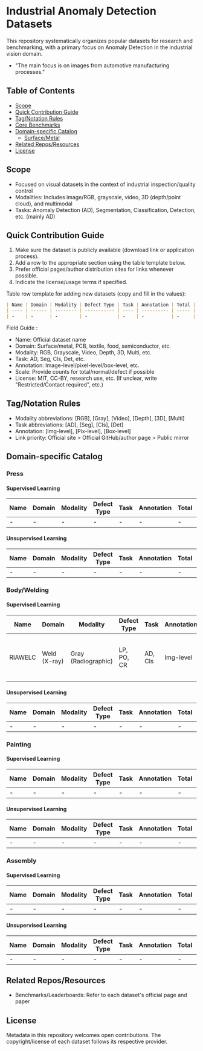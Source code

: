 # Industrial Anomaly Detection Datasets

This repository systematically organizes popular datasets for research and benchmarking, with a primary focus on Anomaly Detection in the industrial vision domain.

- "The main focus is on images from automotive manufacturing processes."

## Table of Contents

- [Scope](#scope)
- [Quick Contribution Guide](#quick-contribution-guide)
- [Tag/Notation Rules](#tagnotation-rules)
- [Core Benchmarks](#core-benchmarks)
- [Domain-specific Catalog](#domain-specific-catalog)
  - [Surface/Metal](#surfacemetal)
- [Related Repos/Resources](#related-reposresources)
- [License](#license)

## Scope

- Focused on visual datasets in the context of industrial inspection/quality control
- Modalities: Includes image/RGB, grayscale, video, 3D (depth/point cloud), and multimodal
- Tasks: Anomaly Detection (AD), Segmentation, Classification, Detection, etc. (mainly AD)

## Quick Contribution Guide

1. Make sure the dataset is publicly available (download link or application process).
2. Add a row to the appropriate section using the table template below.
3. Prefer official pages/author distribution sites for links whenever possible.
4. Indicate the license/usage terms if specified.

Table row template for adding new datasets (copy and fill in the values):

```markdown
| Name | Domain | Modality | Defect Type | Task | Annotation | Total | Normal | Defect | Model | Params (M) | Input Size | Batch Size | VRAM (GB) | Inference (FPS) | Train time/epoch | Hardware | Precision Type | Year | License | Link | Paper/Page |
| ---- | ------ | -------- | ----------- | ---- | ---------- | ----- | ------ | ------ | ----- | ---------- | ---------- | ---------- | --------- | --------------- | ---------------- | -------- | -------------- | ---- | ------- | ---- | ---------- |
| -    | -      | -        | -           | -    | -          | -     | -      | -      | -     | -          | -          | -          | -         | -               | -                | -        | -              | -    | -       | -    | -          |
```

Field Guide :

- Name: Official dataset name
- Domain: Surface/metal, PCB, textile, food, semiconductor, etc.
- Modality: RGB, Grayscale, Video, Depth, 3D, Multi, etc.
- Task: AD, Seg, Cls, Det, etc.
- Annotation: Image-level/pixel-level/box-level, etc.
- Scale: Provide counts for total/normal/defect if possible
- License: MIT, CC-BY, research use, etc. (If unclear, write "Restricted/Contact required", etc.)

## Tag/Notation Rules

- Modality abbreviations: [RGB], [Gray], [Video], [Depth], [3D], [Multi]
- Task abbreviations: [AD], [Seg], [Cls], [Det]
- Annotation: [Img-level], [Pix-level], [Box-level]
- Link priority: Official site > Official GitHub/author page > Public mirror

## Domain-specific Catalog

### Press

#### Supervised Learning

| Name | Domain | Modality | Defect Type | Task | Annotation | Total | Normal | Defect | Model | Params (M) | Input Size | Batch Size | VRAM (GB) | Inference (FPS) | Train time/epoch | Hardware | Precision Type | Year | License | Link | Paper/Page |
| ---- | ------ | -------- | ----------- | ---- | ---------- | ----- | ------ | ------ | ----- | ---------- | ---------- | ---------- | --------- | --------------- | ---------------- | -------- | -------------- | ---- | ------- | ---- | ---------- |
| -    | -      | -        | -           | -    | -          | -     | -      | -      | -     | -          | -          | -          | -         | -               | -                | -        | -              | -    | -       | -    | -          |

#### Unsupervised Learning

| Name | Domain | Modality | Defect Type | Task | Annotation | Total | Normal | Defect | Model | Params (M) | Input Size | Batch Size | VRAM (GB) | Inference (FPS) | Train time/epoch | Hardware | Precision Type | Year | License | Link | Paper/Page |
| ---- | ------ | -------- | ----------- | ---- | ---------- | ----- | ------ | ------ | ----- | ---------- | ---------- | ---------- | --------- | --------------- | ---------------- | -------- | -------------- | ---- | ------- | ---- | ---------- |
| -    | -      | -        | -           | -    | -          | -     | -      | -      | -     | -          | -          | -          | -         | -               | -                | -        | -              | -    | -       | -    | -          |

### Body/Welding

#### Supervised Learning

| Name    | Domain       | Modality            | Defect Type | Task    | Annotation | Total  | Normal      | Defect      | Model | Params (M) | Input Size | Batch Size | VRAM (GB) | Inference (FPS) | Train time/epoch | Hardware | Precision Type | Year | License         | Link                                          | Paper/Page                                                                                                                                                                                                                                            |
| ------- | ------------ | ------------------- | ----------- | ------- | ---------- | ------ | ----------- | ----------- | ----- | ---------- | ---------- | ---------- | --------- | --------------- | ---------------- | -------- | -------------- | ---- | --------------- | --------------------------------------------- | ----------------------------------------------------------------------------------------------------------------------------------------------------------------------------------------------------------------------------------------------------- |
| RIAWELC | Weld (X-ray) | Gray (Radiographic) | LP, PO, CR  | AD, Cls | Img-level  | 24,407 | 이미지 개수 | 이미지 개수 | -     | -          | -          | -          | -         | -               | -                | -        | -              | 2022 | Freely released | [GitHub](https://github.com/stefyste/RIAWELC) | [1] [ICMECE 2022](https://www.researchgate.net/publication/369294451_RIAWELC_A_Novel_Dataset_of_Radiographic_Images_for_Automatic_Weld_Defects_Classification) <br> [2] [Manufacturing Letters (Elsevier)](https://doi.org/10.1016/j.mfglet.2022.100) |

#### Unsupervised Learning

| Name | Domain | Modality | Defect Type | Task | Annotation | Total | Normal | Defect | Model | Params (M) | Input Size | Batch Size | VRAM (GB) | Inference (FPS) | Train time/epoch | Hardware | Precision Type | Year | License | Link | Paper/Page |
| ---- | ------ | -------- | ----------- | ---- | ---------- | ----- | ------ | ------ | ----- | ---------- | ---------- | ---------- | --------- | --------------- | ---------------- | -------- | -------------- | ---- | ------- | ---- | ---------- |
| -    | -      | -        | -           | -    | -          | -     | -      | -      | -     | -          | -          | -          | -         | -               | -                | -        | -              | -    | -       | -    | -          |

### Painting

#### Supervised Learning

| Name | Domain | Modality | Defect Type | Task | Annotation | Total | Normal | Defect | Model | Params (M) | Input Size | Batch Size | VRAM (GB) | Inference (FPS) | Train time/epoch | Hardware | Precision Type | Year | License | Link | Paper/Page |
| ---- | ------ | -------- | ----------- | ---- | ---------- | ----- | ------ | ------ | ----- | ---------- | ---------- | ---------- | --------- | --------------- | ---------------- | -------- | -------------- | ---- | ------- | ---- | ---------- |
| -    | -      | -        | -           | -    | -          | -     | -      | -      | -     | -          | -          | -          | -         | -               | -                | -        | -              | -    | -       | -    | -          |

#### Unsupervised Learning

| Name | Domain | Modality | Defect Type | Task | Annotation | Total | Normal | Defect | Model | Params (M) | Input Size | Batch Size | VRAM (GB) | Inference (FPS) | Train time/epoch | Hardware | Precision Type | Year | License | Link | Paper/Page |
| ---- | ------ | -------- | ----------- | ---- | ---------- | ----- | ------ | ------ | ----- | ---------- | ---------- | ---------- | --------- | --------------- | ---------------- | -------- | -------------- | ---- | ------- | ---- | ---------- |
| -    | -      | -        | -           | -    | -          | -     | -      | -      | -     | -          | -          | -          | -         | -               | -                | -        | -              | -    | -       | -    | -          |

### Assembly

#### Supervised Learning

| Name | Domain | Modality | Defect Type | Task | Annotation | Total | Normal | Defect | Model | Params (M) | Input Size | Batch Size | VRAM (GB) | Inference (FPS) | Train time/epoch | Hardware | Precision Type | Year | License | Link | Paper/Page |
| ---- | ------ | -------- | ----------- | ---- | ---------- | ----- | ------ | ------ | ----- | ---------- | ---------- | ---------- | --------- | --------------- | ---------------- | -------- | -------------- | ---- | ------- | ---- | ---------- |
| -    | -      | -        | -           | -    | -          | -     | -      | -      | -     | -          | -          | -          | -         | -               | -                | -        | -              | -    | -       | -    | -          |

#### Unsupervised Learning

| Name | Domain | Modality | Defect Type | Task | Annotation | Total | Normal | Defect | Model | Params (M) | Input Size | Batch Size | VRAM (GB) | Inference (FPS) | Train time/epoch | Hardware | Precision Type | Year | License | Link | Paper/Page |
| ---- | ------ | -------- | ----------- | ---- | ---------- | ----- | ------ | ------ | ----- | ---------- | ---------- | ---------- | --------- | --------------- | ---------------- | -------- | -------------- | ---- | ------- | ---- | ---------- |
| -    | -      | -        | -           | -    | -          | -     | -      | -      | -     | -          | -          | -          | -         | -               | -                | -        | -              | -    | -       | -    | -          |

## Related Repos/Resources

- Benchmarks/Leaderboards: Refer to each dataset's official page and paper

## License

Metadata in this repository welcomes open contributions. The copyright/license of each dataset follows its respective provider.
